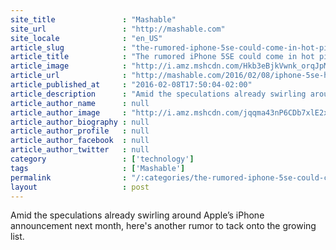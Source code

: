 ```yaml
---
site_title               : "Mashable"
site_url                 : "http://mashable.com"
site_locale              : "en_US"
article_slug             : "the-rumored-iphone-5se-could-come-in-hot-pink-not-rose-gold"
article_title            : "The rumored iPhone 5SE could come in hot pink, not rose gold"
article_image            : "http://i.amz.mshcdn.com/Hkb3eBjkVwnk_orqJpMKfRYHdW0=/1200x627/2016%2F02%2F08%2F11%2FN85A0450.05e94.jpg"
article_url              : "http://mashable.com/2016/02/08/iphone-5se-hot-pink/"
article_published_at     : "2016-02-08T17:50:04-02:00"
article_description      : "Amid the speculations already swirling around Apple’s iPhone announcement next month, here's another rumor to tack onto the growing list."
article_author_name      : null
article_author_image     : "http://i.amz.mshcdn.com/jqqma43nP6CDb7xlE2xCBY-h4vA=/90x90/2016%2F10%2F06%2Fcf%2Funtitled48.27c77.jpg"
article_author_biography : null
article_author_profile   : null
article_author_facebook  : null
article_author_twitter   : null
category                 : ['technology']
tags                     : ['Mashable']
permalink                : "/:categories/the-rumored-iphone-5se-could-come-in-hot-pink-not-rose-gold/"
layout                   : post
---
```


Amid the speculations already swirling around Apple’s iPhone announcement next month, here's another rumor to tack onto the growing list.
